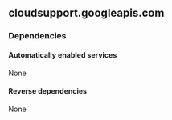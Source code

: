 ## cloudsupport.googleapis.com

### Dependencies

#### Automatically enabled services

None

#### Reverse dependencies

None
